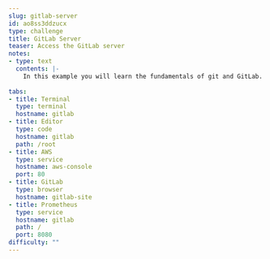 ```yaml
---
slug: gitlab-server
id: ao8ss3ddzucx
type: challenge
title: GitLab Server
teaser: Access the GitLab server
notes:
- type: text
  contents: |-
    In this example you will learn the fundamentals of git and GitLab.
    
tabs:
- title: Terminal
  type: terminal
  hostname: gitlab
- title: Editor
  type: code
  hostname: gitlab
  path: /root
- title: AWS
  type: service
  hostname: aws-console
  port: 80
- title: GitLab
  type: browser
  hostname: gitlab-site
- title: Prometheus
  type: service
  hostname: gitlab
  path: /
  port: 8080
difficulty: ""
---
```

